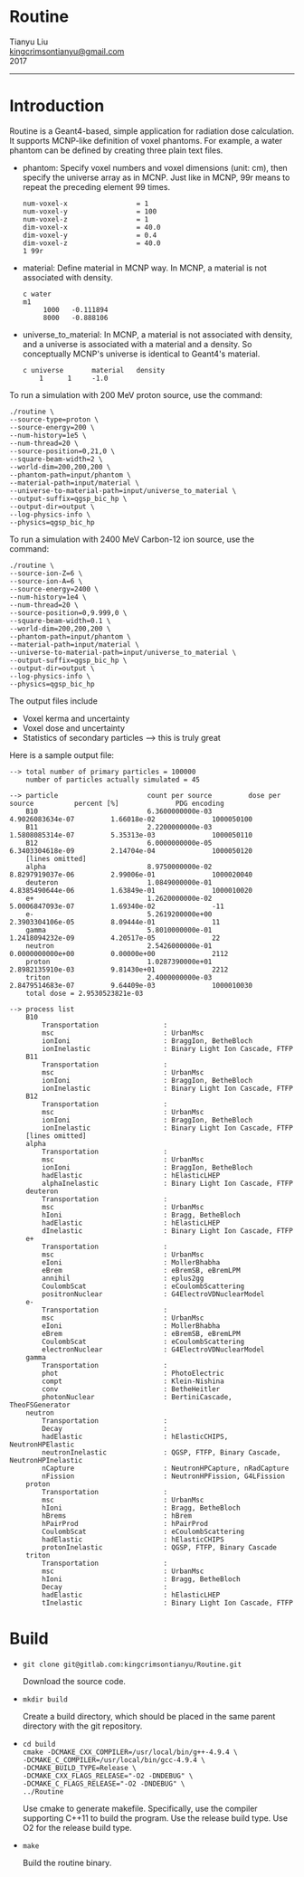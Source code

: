 # Routine

Tianyu Liu<br>
kingcrimsontianyu@gmail.com<br>
2017

------
# Introduction
Routine is a Geant4-based, simple application for radiation dose calculation. It supports MCNP-like definition of voxel phantoms. For example, a water phantom can be defined by creating three plain text files.

- phantom: Specify voxel numbers and voxel dimensions (unit: cm), then specify the universe array as in MCNP. Just like in MCNP, 99r means to repeat the preceding element 99 times.
    ```
    num-voxel-x                 = 1
    num-voxel-y                 = 100
    num-voxel-z                 = 1
    dim-voxel-x                 = 40.0
    dim-voxel-y                 = 0.4
    dim-voxel-z                 = 40.0
    1 99r
    ```

- material: Define material in MCNP way. In MCNP, a material is not associated with density.
    ```
    c water
    m1
         1000   -0.111894
         8000   -0.888106
    ```

- universe_to_material: In MCNP, a material is not associated with density, and a universe is associated with a material and a density. So conceptually MCNP's universe is identical to Geant4's material.
    ```
    c universe       material   density
        1      1     -1.0
    ```

To run a simulation with 200 MeV proton source, use the command:
```
./routine \
--source-type=proton \
--source-energy=200 \
--num-history=1e5 \
--num-thread=20 \
--source-position=0,21,0 \
--square-beam-width=2 \
--world-dim=200,200,200 \
--phantom-path=input/phantom \
--material-path=input/material \
--universe-to-material-path=input/universe_to_material \
--output-suffix=qgsp_bic_hp \
--output-dir=output \
--log-physics-info \
--physics=qgsp_bic_hp
```

To run a simulation with 2400 MeV Carbon-12 ion source, use the command:
```
./routine \
--source-ion-Z=6 \
--source-ion-A=6 \
--source-energy=2400 \
--num-history=1e4 \
--num-thread=20 \
--source-position=0,9.999,0 \
--square-beam-width=0.1 \
--world-dim=200,200,200 \
--phantom-path=input/phantom \
--material-path=input/material \
--universe-to-material-path=input/universe_to_material \
--output-suffix=qgsp_bic_hp \
--output-dir=output \
--log-physics-info \
--physics=qgsp_bic_hp
```

The output files include
- Voxel kerma and uncertainty
- Voxel dose and uncertainty
- Statistics of secondary particles --> this is truly great

Here is a sample output file:
```
--> total number of primary particles = 100000
    number of particles actually simulated = 45

--> particle                      count per source         dose per source          percent [%]              PDG encoding
    B10                           6.3600000000e-03         4.9026083634e-07         1.66018e-02              1000050100
    B11                           2.2200000000e-03         1.5808085314e-07         5.35313e-03              1000050110
    B12                           6.0000000000e-05         6.3403304618e-09         2.14704e-04              1000050120
    [lines omitted]
    alpha                         8.9750000000e-02         8.8297919037e-06         2.99006e-01              1000020040
    deuteron                      1.0849000000e-01         4.8385490644e-06         1.63849e-01              1000010020
    e+                            1.2620000000e-02         5.0006847093e-07         1.69340e-02              -11
    e-                            5.2619200000e+00         2.3903304106e-05         8.09444e-01              11
    gamma                         5.8010000000e-01         1.2418094232e-09         4.20517e-05              22
    neutron                       2.5426000000e-01         0.0000000000e+00         0.00000e+00              2112
    proton                        1.0287390000e+01         2.8982135910e-03         9.81430e+01              2212
    triton                        2.4000000000e-03         2.8479514683e-07         9.64409e-03              1000010030
    total dose = 2.9530523821e-03

--> process list
    B10
        Transportation                :
        msc                           : UrbanMsc
        ionIoni                       : BraggIon, BetheBloch
        ionInelastic                  : Binary Light Ion Cascade, FTFP
    B11
        Transportation                :
        msc                           : UrbanMsc
        ionIoni                       : BraggIon, BetheBloch
        ionInelastic                  : Binary Light Ion Cascade, FTFP
    B12
        Transportation                :
        msc                           : UrbanMsc
        ionIoni                       : BraggIon, BetheBloch
        ionInelastic                  : Binary Light Ion Cascade, FTFP
    [lines omitted]
    alpha
        Transportation                :
        msc                           : UrbanMsc
        ionIoni                       : BraggIon, BetheBloch
        hadElastic                    : hElasticLHEP
        alphaInelastic                : Binary Light Ion Cascade, FTFP
    deuteron
        Transportation                :
        msc                           : UrbanMsc
        hIoni                         : Bragg, BetheBloch
        hadElastic                    : hElasticLHEP
        dInelastic                    : Binary Light Ion Cascade, FTFP
    e+
        Transportation                :
        msc                           : UrbanMsc
        eIoni                         : MollerBhabha
        eBrem                         : eBremSB, eBremLPM
        annihil                       : eplus2gg
        CoulombScat                   : eCoulombScattering
        positronNuclear               : G4ElectroVDNuclearModel
    e-
        Transportation                :
        msc                           : UrbanMsc
        eIoni                         : MollerBhabha
        eBrem                         : eBremSB, eBremLPM
        CoulombScat                   : eCoulombScattering
        electronNuclear               : G4ElectroVDNuclearModel
    gamma
        Transportation                :
        phot                          : PhotoElectric
        compt                         : Klein-Nishina
        conv                          : BetheHeitler
        photonNuclear                 : BertiniCascade, TheoFSGenerator
    neutron
        Transportation                :
        Decay                         :
        hadElastic                    : hElasticCHIPS, NeutronHPElastic
        neutronInelastic              : QGSP, FTFP, Binary Cascade, NeutronHPInelastic
        nCapture                      : NeutronHPCapture, nRadCapture
        nFission                      : NeutronHPFission, G4LFission
    proton
        Transportation                :
        msc                           : UrbanMsc
        hIoni                         : Bragg, BetheBloch
        hBrems                        : hBrem
        hPairProd                     : hPairProd
        CoulombScat                   : eCoulombScattering
        hadElastic                    : hElasticCHIPS
        protonInelastic               : QGSP, FTFP, Binary Cascade
    triton
        Transportation                :
        msc                           : UrbanMsc
        hIoni                         : Bragg, BetheBloch
        Decay                         :
        hadElastic                    : hElasticLHEP
        tInelastic                    : Binary Light Ion Cascade, FTFP

```

# Build
- ```
  git clone git@gitlab.com:kingcrimsontianyu/Routine.git
  ```
  Download the source code.

- ```
  mkdir build
  ```
  Create a build directory, which should be placed in the same parent directory with the git repository.

- ```
  cd build
  cmake -DCMAKE_CXX_COMPILER=/usr/local/bin/g++-4.9.4 \
  -DCMAKE_C_COMPILER=/usr/local/bin/gcc-4.9.4 \
  -DCMAKE_BUILD_TYPE=Release \
  -DCMAKE_CXX_FLAGS_RELEASE="-O2 -DNDEBUG" \
  -DCMAKE_C_FLAGS_RELEASE="-O2 -DNDEBUG" \
  ../Routine
  ```
  Use cmake to generate makefile. Specifically, use the compiler supporting C++11 to build the program. Use the release build type. Use O2 for the release build type.

- ```
  make
  ```
  Build the routine binary.
